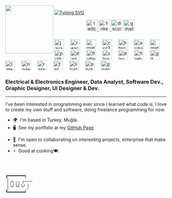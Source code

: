 
<img align="left" height="150" width="150" src="/20231228_220503.png"  />

[![Typing SVG](https://readme-typing-svg.demolab.com?font=Source+Code+Mono&duration=2000&pause=500&color=F76C44&multiline=true&random=false&width=435&height=80&lines=Hi!+%F0%9F%91%8B;I'm+%C3%96%C4%9F%C3%BCt+Su+Karag%C3%BCn;%E2%80%8E+%E2%80%8E+%E2%80%8E%E2%80%8E+%5B%C5%93%CB%90yt+su+ka%C9%BEa%C9%9Fyn%5D)](https://git.io/typing-svg)

<!---
###
<div align="center">
  <img src="https://github-readme-stats.vercel.app/api?username=outsu&hide_title=false&hide_rank=false&show_icons=true&include_all_commits=true&count_private=true&disable_animations=false&theme=codeSTACKr&locale=en&hide_border=true" height="150" alt="stats graph"  />
  <img src="https://github-readme-stats.vercel.app/api/top-langs?username=outsu&locale=en&hide_title=true&layout=compact&card_width=320&langs_count=5&theme=codeSTACKr&hide_border=true" height="150" alt="languages graph"  />
</div>
###
-->

<div align="center">
  <!---
    <img src="https://img.shields.io/static/v1?message=Instagram&logo=instagram&label=&color=E4405F&logoColor=white&labelColor=&style=for-the-badge" height="35" alt="instagram logo"  />
  -->
  <a href="https://twitch.tv/ayran" target="_blank">
    <img src="https://img.shields.io/static/v1?message=ayran&logo=twitch&label=&color=9146FF&logoColor=white&labelColor=&style=for-the-badge" height="35" alt="twitch logo"  />
  </a>
  <a href="https://www.linkedin.com/in/%C3%B6%C4%9F%C3%BCt-su-karag%C3%BCn-635211176/" target="_blank">
    <img src="https://img.shields.io/static/v1?message=LinkedIn&logo=linkedin&label=&color=0077B5&logoColor=white&labelColor=&style=for-the-badge" height="35" alt="linkedin logo"  />
  </a>
  <img src="https://img.shields.io/static/v1?message=ayrania&logo=discord&label=&color=7289DA&logoColor=white&labelColor=&style=for-the-badge" height="35" alt="discord logo"  />
  <a href="mailto:out@engineer.com" target="_blank">
    <img src="https://img.shields.io/static/v1?message=out@engineer.com&logo=gmail&label=&color=857885&logoColor=white&labelColor=&style=for-the-badge" height="35" alt="gmail logo"  />
  </a>
</div>

###
<div align="left">
  <img src="https://cdn.jsdelivr.net/gh/devicons/devicon/icons/javascript/javascript-plain.svg" height="30" alt="javascript logo"  />
  <img width="12" />
  <img src="https://cdn.jsdelivr.net/gh/devicons/devicon/icons/react/react-original.svg" height="30" alt="react logo"  />
  <img width="12" />
  <img src="https://cdn.jsdelivr.net/gh/devicons/devicon/icons/materialui/materialui-original.svg" height="30" alt="materialui logo"  />
  <img width="12" />
  <img src="https://cdn.jsdelivr.net/gh/devicons/devicon/icons/css3/css3-original.svg" height="30" alt="css3 logo"  />
  <img width="12" />
  <img src="https://cdn.jsdelivr.net/gh/devicons/devicon/icons/html5/html5-original.svg" height="30" alt="html5 logo"  />
  <img width="12" />
  <img src="https://cdn.jsdelivr.net/gh/devicons/devicon/icons/arduino/arduino-original.svg" height="30" alt="arduino logo"  />
  <img width="12" />
  <img src="https://cdn.jsdelivr.net/gh/devicons/devicon/icons/matlab/matlab-original.svg" height="30" alt="matlab logo"  />
  <img width="12" />
  <img src="https://cdn.jsdelivr.net/gh/devicons/devicon/icons/python/python-original.svg" height="30" alt="python logo"  />
  <img width="12" />
  <img src="https://cdn.jsdelivr.net/gh/devicons/devicon/icons/dart/dart-original.svg" height="30" alt="dart logo"  />
  <img width="12" />
  <img src="https://cdn.jsdelivr.net/gh/devicons/devicon/icons/flutter/flutter-original.svg" height="30" alt="flutter logo"  />
  <img width="12" />
  <img src="https://cdn.jsdelivr.net/gh/devicons/devicon/icons/c/c-original.svg" height="30" alt="c logo"  />
  <img width="12" />
  <img src="https://cdn.jsdelivr.net/gh/devicons/devicon/icons/discordjs/discordjs-original.svg" height="30" alt="discordjs logo"  />
  <img width="12" />
  <img src="https://cdn.jsdelivr.net/gh/devicons/devicon/icons/firebase/firebase-plain.svg" height="30" alt="firebase logo"  />
  <img width="12" />
  <img src="https://cdn.jsdelivr.net/gh/devicons/devicon/icons/git/git-original.svg" height="30" alt="git logo"  />
  <img width="12" />
  <img src="https://cdn.jsdelivr.net/gh/devicons/devicon/icons/latex/latex-original.svg" height="30" alt="latex logo"  />
  <img width="12" />
  <img src="https://cdn.jsdelivr.net/gh/devicons/devicon/icons/nodejs/nodejs-original.svg" height="30" alt="nodejs logo"  />
  <img width="12" />
  <img src="https://cdn.jsdelivr.net/gh/devicons/devicon/icons/raspberrypi/raspberrypi-original.svg" height="30" alt="raspberrypi logo"  />
  <img width="12" />
  <img src="https://cdn.jsdelivr.net/gh/devicons/devicon/icons/tailwindcss/tailwindcss-original-wordmark.svg" height="30" alt="tailwindcss logo"  />
  <img width="12" />
  <img src="https://cdn.jsdelivr.net/gh/devicons/devicon/icons/illustrator/illustrator-plain.svg" height="30" alt="illustrator logo"  />
  <img width="12" />
  <img src="https://cdn.jsdelivr.net/gh/devicons/devicon/icons/photoshop/photoshop-plain.svg" height="30" alt="photoshop logo"  />
  <img width="12" />
  <img src="https://cdn.simpleicons.org/godotengine/478CBF" height="30" alt="godot logo"  />
</div>


### Electrical & Electronics Engineer, Data Analyst, Software Dev., Graphic Designer, UI Designer & Dev.
----------------------------------------------------------------------------------------------------

I've been interested in programming ever since I learned what code is. I love to create my own stuff and software, doing freelance programming for now.

*   🌍  I'm based in Turkey, Muğla.
*   🖥️  See my portfolio at my [GitHub Page](http://outsu.github.io)
<!--*   🧠  I'm learning C-->
*   🤝  I'm open to collaborating on interesting projects, enterprise that make sense.
*   ⚡  Good at cooking🍽️.

<br clear="both">

<!--<img width="100%" src="/output/snake.svg" alt="Snake animation" />-->

###
┏━━━━━━┑<br/>
 &nbsp;│╭╮╷╷ ┌──╴<br/>
 &nbsp;│╰╯╰╯╰╯  │<br/>
┗━━━━━━┙<br/>

<!--┏━━━━━━┑
│╭╮╷╷┌─╴
│╰╯╰╯╰╯│
┗━━━━━━┙-->
